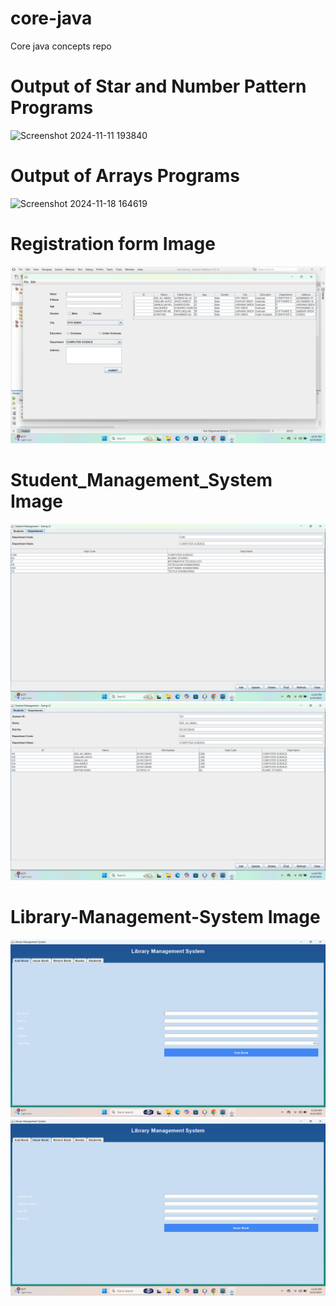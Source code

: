 # core-java
 Core java concepts repo
# Output of Star and Number Pattern Programs
![Screenshot 2024-11-11 193840](https://github.com/user-attachments/assets/2d9ee6c0-db2b-4a6c-9a1d-05a4b26896c5)
# Output of Arrays Programs 
![Screenshot 2024-11-18 164619](https://github.com/user-attachments/assets/89fc3dea-2e34-478e-9461-be3f06d40540)
# Registration form Image
![image alt](https://github.com/AdilAli007/core-java/blob/b7ad502340a6009f0ff4a66dc886943044320fbc/Screenshot%20(6).png)
# Student_Management_System Image
![image alt](https://github.com/AdilAli007/core-java/blob/0e7889951f5fab78a9d888a08f6616ffce9233ba/Screenshot%20(8).png)
![image alt](https://github.com/AdilAli007/core-java/blob/7ce9cc863f7e37465a4770876ffaa1674139e365/Screenshot%20(7).png)
# Library-Management-System Image
![image alt](https://github.com/AdilAli007/core-java/blob/726ceca6969ddbb486b071fc95e8a5352dac3812/Screenshot%20(9).png)
![image alt](https://github.com/AdilAli007/core-java/blob/8edd2f3cdefc28b2df91bb6c02b0f675be3123ba/Screenshot%20(10).png)
